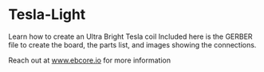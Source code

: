 # Tesla-Light
Learn how to create an Ultra Bright Tesla coil
Included here is the GERBER file to create the board, the parts list, and images showing the connections.

Reach out at www.ebcore.io for more information 
